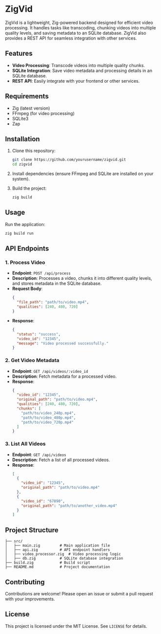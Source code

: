 # ZigVid

ZigVid is a lightweight, Zig-powered backend designed for efficient video processing. It handles tasks like transcoding, chunking videos into multiple quality levels, and saving metadata to an SQLite database. ZigVid also provides a REST API for seamless integration with other services.

## Features

- **Video Processing**: Transcode videos into multiple quality chunks.
- **SQLite Integration**: Save video metadata and processing details in an SQLite database.
- **REST API**: Easily integrate with your frontend or other services.

## Requirements

- Zig (latest version)
- FFmpeg (for video processing)
- SQLite3
- Zap

## Installation

1. Clone this repository:
   ```bash
   git clone https://github.com/yourusername/zigvid.git
   cd zigvid
   ```

2. Install dependencies (ensure FFmpeg and SQLite are installed on your system).

3. Build the project:
   ```bash
   zig build
   ```

## Usage

Run the application:
```bash
zig build run
```

## API Endpoints

### 1. **Process Video**
- **Endpoint**: `POST /api/process`
- **Description**: Processes a video, chunks it into different quality levels, and stores metadata in the SQLite database.
- **Request Body**:
  ```json
  {
    "file_path": "path/to/video.mp4",
    "qualities": [240, 480, 720]
  }
  ```
- **Response**:
  ```json
  {
    "status": "success",
    "video_id": "12345",
    "message": "Video processed successfully."
  }
  ```

### 2. **Get Video Metadata**
- **Endpoint**: `GET /api/videos/:video_id`
- **Description**: Fetch metadata for a processed video.
- **Response**:
  ```json
  {
    "video_id": "12345",
    "original_path": "path/to/video.mp4",
    "qualities": [240, 480, 720],
    "chunks": [
      "path/to/video_240p.mp4",
      "path/to/video_480p.mp4",
      "path/to/video_720p.mp4"
    ]
  }
  ```

### 3. **List All Videos**
- **Endpoint**: `GET /api/videos`
- **Description**: Fetch a list of all processed videos.
- **Response**:
  ```json
  [
    {
      "video_id": "12345",
      "original_path": "path/to/video.mp4"
    },
    {
      "video_id": "67890",
      "original_path": "path/to/another_video.mp4"
    }
  ]
  ```

## Project Structure

```
├── src/
│   ├── main.zig         # Main application file
│   ├── api.zig          # API endpoint handlers
│   ├── video_processor.zig  # Video processing logic
│   ├── db.zig           # SQLite database integration
├── build.zig            # Build script
├── README.md            # Project documentation
```

## Contributing

Contributions are welcome! Please open an issue or submit a pull request with your improvements.

## License

This project is licensed under the MIT License. See `LICENSE` for details.
